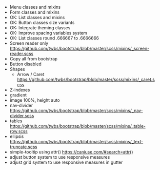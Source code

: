 - Menu classes and mixins
- Form classes and mixins
- OK: List classes and mixins
- OK: Button classes size variants
- OK: Integrate theming classes
- OK: Improve spacing variables system
- OK: List classes round .666667 to .6666666
- Screen reader only https://github.com/twbs/bootstrap/blob/master/scss/mixins/_screen-reader.scss
- Copy all from bootstrap
- Button disabled
- Shapes
	- Arrow / Caret https://github.com/twbs/bootstrap/blob/master/scss/mixins/_caret.scss
- Z-indexes
- gradient
- image 100%, height auto
- nav-divider https://github.com/twbs/bootstrap/blob/master/scss/mixins/_nav-divider.scss
- tables https://github.com/twbs/bootstrap/blob/master/scss/mixins/_table-row.scss
- ellipsis https://github.com/twbs/bootstrap/blob/master/scss/mixins/_text-truncate.scss
- simple-tooltip using attr() https://caniuse.com/#search=attr()
- adjust button system to use responsive measures
- adjust grid system to use responsive measures in gutter